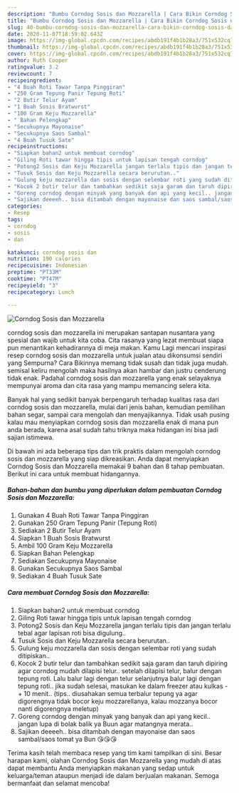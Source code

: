 ```yaml
---
description: "Bumbu Corndog Sosis dan Mozzarella | Cara Bikin Corndog Sosis dan Mozzarella Yang Paling Enak"
title: "Bumbu Corndog Sosis dan Mozzarella | Cara Bikin Corndog Sosis dan Mozzarella Yang Paling Enak"
slug: 40-bumbu-corndog-sosis-dan-mozzarella-cara-bikin-corndog-sosis-dan-mozzarella-yang-paling-enak
date: 2020-11-07T18:59:02.643Z
image: https://img-global.cpcdn.com/recipes/abdb191f4b1b28a3/751x532cq70/corndog-sosis-dan-mozzarella-foto-resep-utama.jpg
thumbnail: https://img-global.cpcdn.com/recipes/abdb191f4b1b28a3/751x532cq70/corndog-sosis-dan-mozzarella-foto-resep-utama.jpg
cover: https://img-global.cpcdn.com/recipes/abdb191f4b1b28a3/751x532cq70/corndog-sosis-dan-mozzarella-foto-resep-utama.jpg
author: Ruth Cooper
ratingvalue: 3.2
reviewcount: 7
recipeingredient:
- "4 Buah Roti Tawar Tanpa Pinggiran"
- "250 Gram Tepung Panir Tepung Roti"
- "2 Butir Telur Ayam"
- "1 Buah Sosis Bratwurst"
- "100 Gram Keju Mozzarella"
- " Bahan Pelengkap"
- "Secukupnya Mayonaise"
- "Secukupnya Saos Sambal"
- "4 Buah Tusuk Sate"
recipeinstructions:
- "Siapkan bahan2 untuk membuat corndog"
- "Giling Roti tawar hingga tipis untuk lapisan tengah corndog"
- "Potong2 Sosis dan Keju Mozzarella jangan terlalu tipis dan jangan terlalu tebal agar lapisan roti bisa digulung.."
- "Tusuk Sosis dan Keju Mozzarella secara berurutan.."
- "Gulung keju mozzarella dan sosis dengan selembar roti yang sudah ditipiskan.."
- "Kocok 2 butir telur dan tambahkan sedikit saja garam dan taruh dipiring agar corndog mudah dilapisi telur.. setelah dilapisi telur, balur dengan tepung roti. Lalu balur lagi dengan telur selanjutnya balur lagi dengan tepung roti.. jika sudah selesai, masukan ke dalam freezer atau kulkas -+ 10 menit.. (tips.. diusahakan semua terbalur tepung ya agar digorengnya tidak bocor keju mozzarellanya, kalau mozzanya bocor nanti digorengnya meletup)"
- "Goreng corndog dengan minyak yang banyak dan api yang kecil.. jangan lupa di bolak balik ya Buun agar matangnya merata.."
- "Sajikan deeeeh.. bisa ditambah dengan mayonaise dan saos sambal/saos tomat ya Bun 😘😘😘"
categories:
- Resep
tags:
- corndog
- sosis
- dan

katakunci: corndog sosis dan 
nutrition: 190 calories
recipecuisine: Indonesian
preptime: "PT33M"
cooktime: "PT47M"
recipeyield: "3"
recipecategory: Lunch

---
```



![Corndog Sosis dan Mozzarella](https://img-global.cpcdn.com/recipes/abdb191f4b1b28a3/751x532cq70/corndog-sosis-dan-mozzarella-foto-resep-utama.jpg)


corndog sosis dan mozzarella ini merupakan santapan nusantara yang spesial dan wajib untuk kita coba. Cita rasanya yang lezat membuat siapa pun menantikan kehadirannya di meja makan.
Kamu Lagi mencari inspirasi resep corndog sosis dan mozzarella untuk jualan atau dikonsumsi sendiri yang Sempurna? Cara Bikinnya memang tidak susah dan tidak juga mudah. semisal keliru mengolah maka hasilnya akan hambar dan justru cenderung tidak enak. Padahal corndog sosis dan mozzarella yang enak selayaknya mempunyai aroma dan cita rasa yang mampu memancing selera kita.

Banyak hal yang sedikit banyak berpengaruh terhadap kualitas rasa dari corndog sosis dan mozzarella, mulai dari jenis bahan, kemudian pemilihan bahan segar, sampai cara mengolah dan menyajikannya. Tidak usah pusing kalau mau menyiapkan corndog sosis dan mozzarella enak di mana pun anda berada, karena asal sudah tahu triknya maka hidangan ini bisa jadi sajian istimewa.




Di bawah ini ada beberapa tips dan trik praktis dalam mengolah corndog sosis dan mozzarella yang siap dikreasikan. Anda dapat menyiapkan Corndog Sosis dan Mozzarella memakai 9 bahan dan 8 tahap pembuatan. Berikut ini cara untuk membuat hidangannya.

<!--inarticleads1-->

##### Bahan-bahan dan bumbu yang diperlukan dalam pembuatan Corndog Sosis dan Mozzarella:

1. Gunakan 4 Buah Roti Tawar Tanpa Pinggiran
1. Gunakan 250 Gram Tepung Panir (Tepung Roti)
1. Sediakan 2 Butir Telur Ayam
1. Siapkan 1 Buah Sosis Bratwurst
1. Ambil 100 Gram Keju Mozzarella
1. Siapkan  Bahan Pelengkap
1. Sediakan Secukupnya Mayonaise
1. Gunakan Secukupnya Saos Sambal
1. Sediakan 4 Buah Tusuk Sate




<!--inarticleads2-->

##### Cara membuat Corndog Sosis dan Mozzarella:

1. Siapkan bahan2 untuk membuat corndog
1. Giling Roti tawar hingga tipis untuk lapisan tengah corndog
1. Potong2 Sosis dan Keju Mozzarella jangan terlalu tipis dan jangan terlalu tebal agar lapisan roti bisa digulung..
1. Tusuk Sosis dan Keju Mozzarella secara berurutan..
1. Gulung keju mozzarella dan sosis dengan selembar roti yang sudah ditipiskan..
1. Kocok 2 butir telur dan tambahkan sedikit saja garam dan taruh dipiring agar corndog mudah dilapisi telur.. setelah dilapisi telur, balur dengan tepung roti. Lalu balur lagi dengan telur selanjutnya balur lagi dengan tepung roti.. jika sudah selesai, masukan ke dalam freezer atau kulkas -+ 10 menit.. (tips.. diusahakan semua terbalur tepung ya agar digorengnya tidak bocor keju mozzarellanya, kalau mozzanya bocor nanti digorengnya meletup)
1. Goreng corndog dengan minyak yang banyak dan api yang kecil.. jangan lupa di bolak balik ya Buun agar matangnya merata..
1. Sajikan deeeeh.. bisa ditambah dengan mayonaise dan saos sambal/saos tomat ya Bun 😘😘😘




Terima kasih telah membaca resep yang tim kami tampilkan di sini. Besar harapan kami, olahan Corndog Sosis dan Mozzarella yang mudah di atas dapat membantu Anda menyiapkan makanan yang sedap untuk keluarga/teman ataupun menjadi ide dalam berjualan makanan. Semoga bermanfaat dan selamat mencoba!
